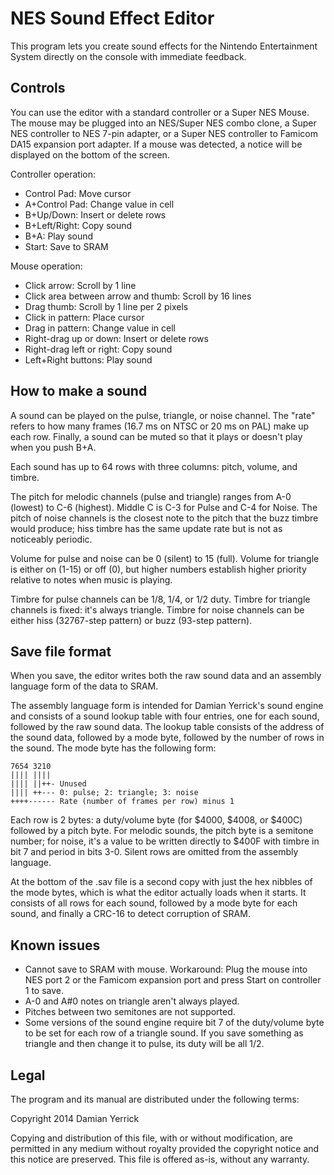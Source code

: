 NES Sound Effect Editor
=======================

This program lets you create sound effects for the Nintendo
Entertainment System directly on the console with immediate feedback.

Controls
--------

You can use the editor with a standard controller or a Super NES
Mouse.  The mouse may be plugged into an NES/Super NES combo
clone, a Super NES controller to NES 7-pin adapter, or a Super NES
controller to Famicom DA15 expansion port adapter.  If a mouse was
detected, a notice will be displayed on the bottom of the screen.

Controller operation:

* Control Pad: Move cursor
* A+Control Pad: Change value in cell
* B+Up/Down: Insert or delete rows
* B+Left/Right: Copy sound
* B+A: Play sound
* Start: Save to SRAM

Mouse operation:

* Click arrow: Scroll by 1 line
* Click area between arrow and thumb: Scroll by 16 lines
* Drag thumb: Scroll by 1 line per 2 pixels
* Click in pattern: Place cursor
* Drag in pattern: Change value in cell
* Right-drag up or down: Insert or delete rows
* Right-drag left or right: Copy sound
* Left+Right buttons: Play sound

How to make a sound
-------------------

A sound can be played on the pulse, triangle, or noise channel.
The "rate" refers to how many frames (16.7 ms on NTSC or 20 ms on
PAL) make up each row.  Finally, a sound can be muted so that it
plays or doesn't play when you push B+A.

Each sound has up to 64 rows with three columns: pitch, volume,
and timbre.

The pitch for melodic channels (pulse and triangle) ranges from A-0
(lowest) to C-6 (highest).  Middle C is C-3 for Pulse and C-4 for
Noise.  The pitch of noise channels is the closest note to the pitch
that the buzz timbre would produce; hiss timbre has the same update
rate but is not as noticeably periodic.

Volume for pulse and noise can be 0 (silent) to 15 (full).  Volume
for triangle is either on (1-15) or off (0), but higher numbers
establish higher priority relative to notes when music is playing.

Timbre for pulse channels can be 1/8, 1/4, or 1/2 duty.  Timbre for
triangle channels is fixed: it's always triangle.  Timbre for noise
channels can be either hiss (32767-step pattern) or buzz (93-step
pattern).

Save file format
----------------

When you save, the editor writes both the raw sound data and an
assembly language form of the data to SRAM.

The assembly language form is intended for Damian Yerrick's sound
engine and consists of a sound lookup table with four entries, one
for each sound, followed by the raw sound data.  The lookup table
consists of the address of the sound data, followed by a mode byte,
followed by the number of rows in the sound.  The mode byte has the
following form:

    7654 3210
    |||| ||||  
    |||| ||++- Unused
    |||| ++--- 0: pulse; 2: triangle; 3: noise
    ++++------ Rate (number of frames per row) minus 1

Each row is 2 bytes: a duty/volume byte (for $4000, $4008, or $400C)
followed by a pitch byte.  For melodic sounds, the pitch byte is a
semitone number; for noise, it's a value to be written directly to
$400F with timbre in bit 7 and period in bits 3-0.  Silent rows are
omitted from the assembly language.

At the bottom of the .sav file is a second copy with just the hex
nibbles of the mode bytes, which is what the editor actually loads
when it starts.  It consists of all rows for each sound, followed
by a mode byte for each sound, and finally a CRC-16 to detect
corruption of SRAM.

Known issues
------------

* Cannot save to SRAM with mouse.  Workaround: Plug the mouse into
  NES port 2 or the Famicom expansion port and press Start on
  controller 1 to save.
* A-0 and A#0 notes on triangle aren't always played.
* Pitches between two semitones are not supported.
* Some versions of the sound engine require bit 7 of the duty/volume
  byte to be set for each row of a triangle sound.  If you save
  something as triangle and then change it to pulse, its duty will
  be all 1/2.

Legal
-----

The program and its manual are distributed under the following terms:

Copyright 2014 Damian Yerrick

Copying and distribution of this file, with or without modification,
are permitted in any medium without royalty provided the copyright
notice and this notice are preserved.  This file is offered as-is,
without any warranty.
